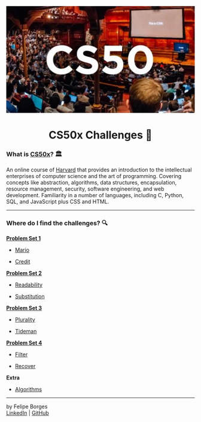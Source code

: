 <div align="center">
	<a href="https://online-learning.harvard.edu/course/cs50-introduction-computer-science?delta=0" target="_blank">
		<img src="/.github/cs50img.jpg" alt="cs50"/>
	</a>
</div>

<div align="center">
	<h1>CS50x Challenges 💾</h1>
</div>

### What is <a href="https://online-learning.harvard.edu/course/cs50-introduction-computer-science?delta=0" target="_blank">CS50x</a>? 🏛️
An online course of [Harvard](https://online-learning.harvard.edu/) that provides an introduction to the intellectual enterprises of computer science and the art of programming. Covering concepts like abstraction, algorithms, data structures, encapsulation, resource management, security, software engineering, and web development. Familiarity in a number of languages, including C, Python, SQL, and JavaScript plus CSS and HTML.
<hr>

### Where do I find the challenges? 🔍
<a href="https://cs50.harvard.edu/x/2020/psets/1/"><strong>Problem Set 1</strong></a>

- [Mario](/mario)

- [Credit](/credit)

<a href="https://cs50.harvard.edu/x/2020/psets/2/"><strong>Problem Set 2</strong></a>

- [Readability](/readability)

- [Substitution](/substitution)

<a href="https://cs50.harvard.edu/x/2020/psets/3/"><strong>Problem Set 3</strong></a>

- [Plurality](/plurality)

- [Tideman](/tideman)

<a href="https://cs50.harvard.edu/x/2020/psets/4/"><strong>Problem Set 4</strong></a>

- [Filter](/filter)

- [Recover](/recover)

<strong>Extra</strong>

- [Algorithms](/algorithms)
<hr>

by Felipe Borges<br>
[LinkedIn](https://www.linkedin.com/in/felipejsborges) | [GitHub](https://github.com/felipejsborges)
